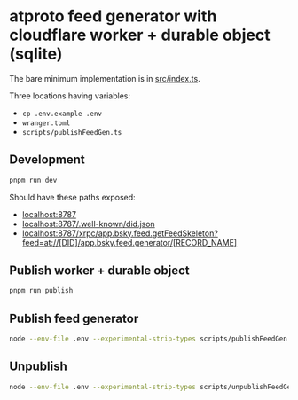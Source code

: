 # atproto feed generator with cloudflare worker + durable object (sqlite)

The bare minimum implementation is in [src/index.ts](./src/index.ts).

Three locations having variables:

- `cp .env.example .env`
- `wranger.toml`
- `scripts/publishFeedGen.ts`

## Development

```sh
pnpm run dev
```

Should have these paths exposed:

- [localhost:8787](http://localhost:8787)
- [localhost:8787/.well-known/did.json](http://localhost:8787/.well-known/did.json)
- [localhost:8787/xrpc/app.bsky.feed.getFeedSkeleton?feed=at://[DID]/app.bsky.feed.generator/[RECORD_NAME]](http://localhost:8787/xrpc/app.bsky.feed.getFeedSkeleton?feed=at://DID/app.bsky.feed.generator/RECORD_NAME)

## Publish worker + durable object

```sh
pnpm run publish
```

## Publish feed generator

```sh
node --env-file .env --experimental-strip-types scripts/publishFeedGen.ts
```

## Unpublish

```sh
node --env-file .env --experimental-strip-types scripts/unpublishFeedGen.ts
```
